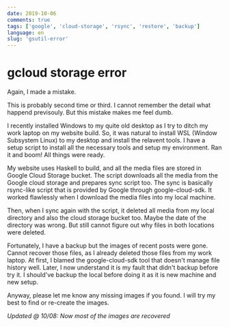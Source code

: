 ```yaml
---
date: 2019-10-06
comments: true
tags: ['google', 'cloud-storage', 'rsync', 'restore', 'backup']
language: en
slug: 'gsutil-error'
---
```


# gcloud storage error

Again, I made a mistake.

This is probably second time or third. I cannot remember the detail what happend
previsouly. But this mistake makes me feel dumb.

I recently installed Windows to my quite old desktop as I try to ditch my work
laptop on my website build. So, it was natural to install WSL (Window Subsystem
Linux) to my desktop and install the relavent tools. I have a setup script to
install all the necessary tools and setup my environment. Ran it and boom! All
things were ready.

My website uses Haskell to build, and all the media files are stored in Google
Cloud Storage bucket. The script downloads all the media from the Google cloud
storage and prepares sync script too. The sync is basically rsync-like script
that is provided by Google through google-cloud-sdk. It worked flawlessly when I
download the media files into my local machine.

Then, when I sync again with the script, it deleted all media from my local
directory and also the cloud storage bucket too. Maybe the date of the directory
was wrong. But still cannot figure out why files in both locations were deleted.

Fortunately, I have a backup but the images of recent posts were gone. Cannot
recover those files, as I already deleted those files from my work laptop.
At first, I blamed the google-cloud-sdk tool that doesn't manage file history
well. Later, I now understand it is my fault that didn't backup before try it. I
should've backup the local before doing it as it is new machine and new setup.

Anyway, please let me know any missing images if you found. I will try my best
to find or re-create the images.

_Updated @ 10/08: Now most of the images are recovered_
